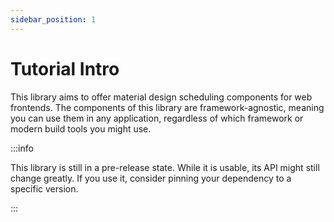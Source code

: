 ```yaml
---
sidebar_position: 1
---
```


# Tutorial Intro

This library aims to offer material design scheduling components for web frontends. The components of this library are
framework-agnostic, meaning you can use them in any application, regardless of which framework or modern build tools you
might use.

:::info

This library is still in a pre-release state. While it is usable, its API might still change greatly.
If you use it, consider pinning your dependency to a specific version.

:::


